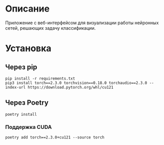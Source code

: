 # Описание

Приложение с веб-интерфейсом для визуализации работы нейронных сетей, решающих задачу классификации.

# Установка

## Через pip
```
pip install -r requirements.txt
pip3 install torch==2.3.0 torchvision==0.18.0 torchaudio==2.3.0 --index-url https://download.pytorch.org/whl/cu121
```

## Через Poetry
```
poetry install
```
### Поддержка CUDA
```
poetry add torch==2.3.0+cu121 --source torch
```